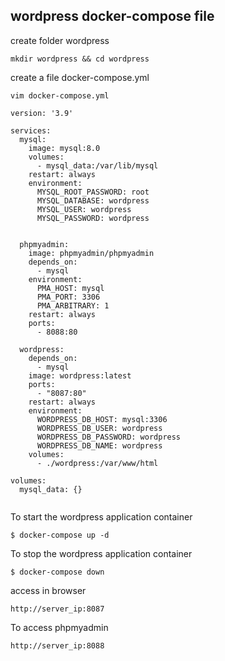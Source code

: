 ## wordpress docker-compose file

create folder wordpress
```
mkdir wordpress && cd wordpress
```
create a file docker-compose.yml
```
vim docker-compose.yml
```
```
version: '3.9'

services:
  mysql:
    image: mysql:8.0
    volumes:
      - mysql_data:/var/lib/mysql
    restart: always
    environment:
      MYSQL_ROOT_PASSWORD: root
      MYSQL_DATABASE: wordpress
      MYSQL_USER: wordpress
      MYSQL_PASSWORD: wordpress
    

  phpmyadmin:
    image: phpmyadmin/phpmyadmin
    depends_on:
      - mysql
    environment:
      PMA_HOST: mysql
      PMA_PORT: 3306
      PMA_ARBITRARY: 1
    restart: always
    ports:
      - 8088:80

  wordpress:
    depends_on:
      - mysql
    image: wordpress:latest
    ports:
      - "8087:80"
    restart: always
    environment:
      WORDPRESS_DB_HOST: mysql:3306
      WORDPRESS_DB_USER: wordpress
      WORDPRESS_DB_PASSWORD: wordpress
      WORDPRESS_DB_NAME: wordpress
    volumes:
      - ./wordpress:/var/www/html

volumes:
  mysql_data: {}


```

To start the wordpress application container
```
$ docker-compose up -d
```
To stop the wordpress application container
```
$ docker-compose down
```
access in browser
```
http://server_ip:8087
```
To access phpmyadmin
```
http://server_ip:8088
```
